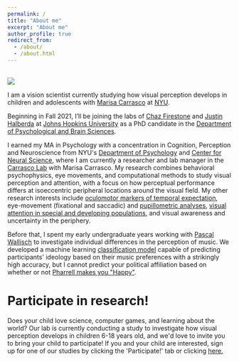 ```yaml
---
permalink: /
title: "About me"
excerpt: "About me"
author_profile: true
redirect_from: 
  - /about/
  - /about.html
---
```


<br/><img src='/images/caroline.png'>

I am a vision scientist currently studying how visual perception develops in children and adolescents with [Marisa Carrasco](https://carrascolab.hosting.nyu.edu/people/) at [NYU](https://www.nyu.edu/).

Beginning in Fall 2021, I’ll be joining the labs of [Chaz Firestone](https://perception.jhu.edu/) and [Justin Halberda](https://www.halberdalab.net/) at [Johns Hopkins University](https://www.jhu.edu/) as a PhD candidate in the [Department of Psychological and Brain Sciences](https://pbs.jhu.edu/). 

I earned my MA in Psychology with a concentration in Cognition, Perception and Neuroscience from NYU's [Department of Psychology](https://as.nyu.edu/content/nyu-as/as/departments/psychology.html) and [Center for Neural Science](https://as.nyu.edu/content/nyu-as/as/departments/cns.html), where I am currently a researcher and lab manager in the [Carrasco Lab](https://carrascolab.hosting.nyu.edu/) with Marisa Carrasco. My research combines behavioral psychophysics, eye movements, and computational methods to study visual perception and attention, with a focus on how perceptual performance differs at isoeccentric peripheral locations around the visual field. My other research interests include [oculomotor markers of temporal expectation](https://www.nature.com/articles/s41467-020-17160-1), eye-movement (fixational and saccadic) and [pupillometric analyses](https://github.com/carolinemyers/PSA-pupil), [visual attention in special and developing populations](https://doi.org/10.1167/jov.20.11.873), and visual awareness and uncertainty in the periphery. 

Before that, I spent my early undergraduate years working with [Pascal Wallisch](https://as.nyu.edu/faculty/pascal-wallisch.html) to investigate individual differences in the perception of music. We developed a machine learning [classification model](https://thesiscommons.org/rhbyq/) capable of predicting participants' ideology based on their music preferences with a strikingly high accuracy, but I cannot predict your political affiliation based on whether or not [Pharrell makes you "Happy"](https://www.zmescience.com/medicine/mind-and-brain/music-can-be-used-to-estimate-political-ideology-to-an-accuracy-of-70-researchers-say/). 

Participate in research! 
======
Does your child love science, computer games, and learning about the world? Our lab is currently conducting a study to investigate how visual perception develops in children 6-18 years old, and we'd love to invite you to bring your child to participate! If you and your child are interested, sign up for one of our studies by clicking the 'Participate!' tab or clicking [here.](https://forms.gle/xCsQeqNmh7vrLxj38)
